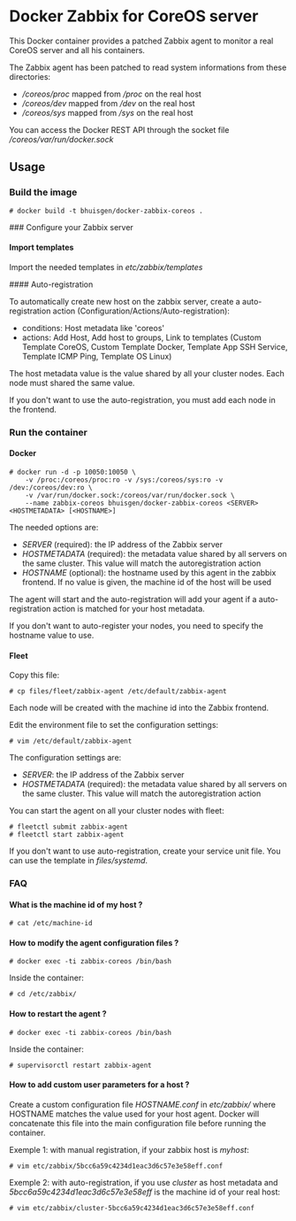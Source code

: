 # Docker Zabbix for CoreOS server

This Docker container provides a patched Zabbix agent to monitor a real CoreOS server and all his containers.

The Zabbix agent has been patched to read system informations from these directories:

* */coreos/proc* mapped from */proc* on the real host
* */coreos/dev* mapped from */dev* on the real host
* */coreos/sys* mapped from */sys* on the real host

You can access the Docker REST API through the socket file */coreos/var/run/docker.sock*

## Usage

### Build the image

    # docker build -t bhuisgen/docker-zabbix-coreos .

### Configure your Zabbix server

#### Import templates

Import the needed templates in *etc/zabbix/templates*

#### Auto-registration

To automatically create new host on the zabbix server, create a auto-registration action (Configuration/Actions/Auto-registration):

* conditions: Host metadata like 'coreos'
* actions: Add Host, Add host to groups, Link to templates (Custom Template CoreOS, Custom Template Docker, Template App SSH Service, Template ICMP Ping, Template OS Linux)

The host metadata value is the value shared by all your cluster nodes. Each node must shared the same value.

If you don't want to use the auto-registration, you must add each node in the frontend.

### Run the container

#### Docker

    # docker run -d -p 10050:10050 \
        -v /proc:/coreos/proc:ro -v /sys:/coreos/sys:ro -v /dev:/coreos/dev:ro \
        -v /var/run/docker.sock:/coreos/var/run/docker.sock \
        --name zabbix-coreos bhuisgen/docker-zabbix-coreos <SERVER> <HOSTMETADATA> [<HOSTNAME>]

The needed options are:

* *SERVER* (required): the IP address of the Zabbix server
* *HOSTMETADATA* (required): the metadata value shared by all servers on the same cluster. This value will match the autoregistration action
* *HOSTNAME* (optional): the hostname used by this agent in the zabbix frontend. If no value is given, the machine id of the host will be used

The agent will start and the auto-registration will add your agent if a auto-registration action is matched for your host metadata.

If you don't want to auto-register your nodes, you need to specify the hostname value to use.

#### Fleet

Copy this file:

    # cp files/fleet/zabbix-agent /etc/default/zabbix-agent

Each node will be created with the machine id into the Zabbix frontend.

Edit the environment file to set the configuration settings:

    # vim /etc/default/zabbix-agent

The configuration settings are:

* *SERVER*: the IP address of the Zabbix server
* *HOSTMETADATA* (required): the metadata value shared by all servers on the same cluster. This value will match the autoregistration action

You can start the agent on all your cluster nodes with fleet:

    # fleetctl submit zabbix-agent
    # fleetctl start zabbix-agent

If you don't want to use auto-registration, create your service unit file. You can use the template in *files/systemd*.

### FAQ

#### What is the machine id of my host ?

    # cat /etc/machine-id

#### How to modify the agent configuration files ?

    # docker exec -ti zabbix-coreos /bin/bash

Inside the container:

    # cd /etc/zabbix/

#### How to restart the agent ?

    # docker exec -ti zabbix-coreos /bin/bash

Inside the container:

    # supervisorctl restart zabbix-agent

#### How to add custom user parameters for a host ?

Create a custom configuration file *HOSTNAME.conf* in *etc/zabbix/* where HOSTNAME matches the value used for your host agent. Docker will concatenate this file into the main configuration file before running the container.

Exemple 1: with manual registration, if your zabbix host is *myhost*:

    # vim etc/zabbix/5bcc6a59c4234d1eac3d6c57e3e58eff.conf

Exemple 2: with auto-registration, if you use *cluster* as host metadata and *5bcc6a59c4234d1eac3d6c57e3e58eff* is the machine id of your real host:

    # vim etc/zabbix/cluster-5bcc6a59c4234d1eac3d6c57e3e58eff.conf
